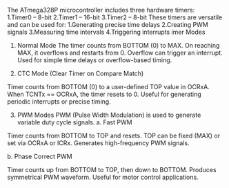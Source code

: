 The ATmega328P microcontroller includes three hardware timers:  
1.Timer0 – 8-bit
2.Timer1 – 16-bit
3.Timer2 – 8-bit
These timers are versatile and can be used for:
1.Generating precise time delays
2.Creating PWM signals
3.Measuring time intervals
4.Triggering interrupts
imer Modes
1. Normal Mode
The timer counts from BOTTOM (0) to MAX.
On reaching MAX, it overflows and restarts from 0.
Overflow can trigger an interrupt.
Used for simple time delays or overflow-based timing.

2. CTC Mode (Clear Timer on Compare Match)

Timer counts from BOTTOM (0) to a user-defined TOP value in OCRxA.
When TCNTx == OCRxA, the timer resets to 0.
Useful for generating periodic interrupts or precise timing.

3. PWM Modes
PWM (Pulse Width Modulation) is used to generate variable duty cycle signals.
a. Fast PWM

Timer counts from BOTTOM to TOP and resets.
TOP can be fixed (MAX) or set via OCRxA or ICRx.
Generates high-frequency PWM signals.

b. Phase Correct PWM

Timer counts up from BOTTOM to TOP, then down to BOTTOM.
Produces symmetrical PWM waveform.
Useful for motor control applications.
